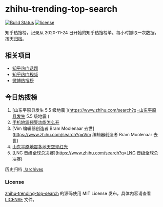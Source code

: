 # zhihu-trending-top-search

[![Build Status](https://github.com/justjavac/zhihu-trending-top-search/workflows/ci/badge.svg?branch=main)](https://github.com/justjavac/zhihu-trending-top-search/actions)
[![license](https://img.shields.io/github/license/justjavac/zhihu-trending-top-search)](https://github.com/justjavac/zhihu-trending-top-search/blob/main/LICENSE)

知乎热搜榜，记录从 2020-11-24
日开始的知乎热搜榜单。每小时抓取一次数据，按天[归档](./archives)。

## 相关项目

- [知乎热门话题](https://github.com/justjavac/zhihu-trending-hot-questions)
- [知乎热门视频](https://github.com/justjavac/zhihu-trending-hot-video)
- [微博热搜榜](https://github.com/justjavac/weibo-trending-hot-search)

## 今日热搜榜

<!-- BEGIN -->
<!-- 最后更新时间 Mon Aug 07 2023 03:05:59 GMT+0800 (China Standard Time) -->

1. [山东平原县发生 5.5 级地震 ](https://www.zhihu.com/search?q=山东平原县发生
   5.5 级地震 )
1. [手机地震预警功能怎么开](https://www.zhihu.com/search?q=手机地震预警功能怎么开)
1. [Vim 编辑器创造者 Bram Moolenaar 去世](https://www.zhihu.com/search?q=Vim
   编辑器创造者 Bram Moolenaar 去世)
1. [山东平原地震多地天空现红光](https://www.zhihu.com/search?q=山东平原地震多地天空现红光)
1. [LNG 晋级全球总决赛](https://www.zhihu.com/search?q=LNG 晋级全球总决赛)

<!-- END -->

历史归档 [./archives](./archives)

### License

[zhihu-trending-top-search](https://github.com/justjavac/zhihu-trending-top-search)
的源码使用 MIT License 发布。具体内容请查看 [LICENSE](./LICENSE) 文件。

